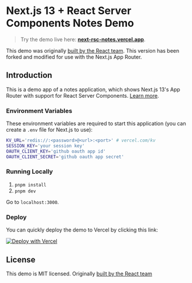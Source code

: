 # Next.js 13 + React Server Components Notes Demo

> Try the demo live here: [**next-rsc-notes.vercel.app**](https://next-rsc-notes.vercel.app).

This demo was originally [built by the React team](https://github.com/reactjs/server-components-demo). This version has been forked and modified for use with the Next.js App Router.

## Introduction

This is a demo app of a notes application, which shows Next.js 13's App Router with support for React Server Components. [Learn more](https://nextjs.org/docs/getting-started/react-essentials).

### Environment Variables

These environment variables are required to start this application (you can create a `.env` file for Next.js to use):

```bash
KV_URL='redis://:<password>@<url>:<port>' # vercel.com/kv
SESSION_KEY='your session key'
OAUTH_CLIENT_KEY='github oauth app id'
OAUTH_CLIENT_SECRET='github oauth app secret'
```

### Running Locally

1. `pnpm install`
2. `pnpm dev`

Go to `localhost:3000`.

### Deploy

You can quickly deploy the demo to Vercel by clicking this link:

[![Deploy with Vercel](https://vercel.com/button)](<https://vercel.com/new/git/external?repository-url=https%3A%2F%2Fgithub.com%2Fvercel%2Fserver-components-notes-demo&env=REDIS_URL,SESSION_KEY,OAUTH_CLIENT_KEY,OAUTH_CLIENT_SECRET&project-name=next-rsc-notes&repo-name=next-rsc-notes&demo-title=React%20Server%20Components%20(Experimental%20Demo)&demo-description=Experimental%20demo%20of%20React%20Server%20Components%20with%20Next.js.%20&demo-url=https%3A%2F%2Fnext-rsc-notes.vercel.app&demo-image=https%3A%2F%2Fnext-rsc-notes.vercel.app%2Fog.png>)

## License

This demo is MIT licensed. Originally [built by the React team](https://github.com/reactjs/server-components-demo)
